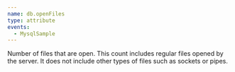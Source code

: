 ```yaml
---
name: db.openFiles
type: attribute
events:
  - MysqlSample
---
```


Number of files that are open. This count includes regular files opened by the server. It does not include other types of files such as sockets or pipes.